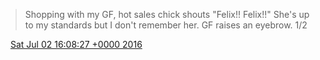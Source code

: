 > Shopping with my GF, hot sales chick shouts "Felix\!\! Felix\!\!" She's up to my standards but I don't remember her\. GF raises an eyebrow\.  1/2

<img src="../../media/tweet.ico" width="12" /> [Sat Jul 02 16:08:27 +0000 2016](https://twitter.com/DromerDenker/status/749273540864671745)